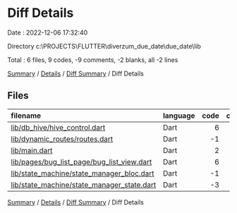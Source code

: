 # Diff Details

Date : 2022-12-06 17:32:40

Directory c:\\PROJECTS\\FLUTTER\\diverzum_due_date\\due_date\\lib

Total : 6 files,  9 codes, -9 comments, -2 blanks, all -2 lines

[Summary](results.md) / [Details](details.md) / [Diff Summary](diff.md) / Diff Details

## Files
| filename | language | code | comment | blank | total |
| :--- | :--- | ---: | ---: | ---: | ---: |
| [lib/db_hive/hive_control.dart](/lib/db_hive/hive_control.dart) | Dart | 6 | 1 | 1 | 8 |
| [lib/dynamic_routes/routes.dart](/lib/dynamic_routes/routes.dart) | Dart | -1 | 0 | 0 | -1 |
| [lib/main.dart](/lib/main.dart) | Dart | 2 | 0 | -1 | 1 |
| [lib/pages/bug_list_page/bug_list_view.dart](/lib/pages/bug_list_page/bug_list_view.dart) | Dart | 6 | -10 | 1 | -3 |
| [lib/state_machine/state_manager_bloc.dart](/lib/state_machine/state_manager_bloc.dart) | Dart | -1 | 0 | -1 | -2 |
| [lib/state_machine/state_manager_state.dart](/lib/state_machine/state_manager_state.dart) | Dart | -3 | 0 | -2 | -5 |

[Summary](results.md) / [Details](details.md) / [Diff Summary](diff.md) / Diff Details